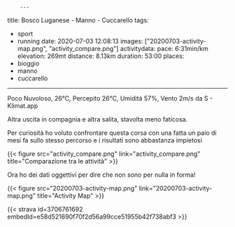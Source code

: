         ---
title: Bosco Luganese - Manno - Cuccarello
tags:
- sport
- running
date: 2020-07-03 12:08:13
images: ["20200703-activity-map.png", "activity_compare.png"]
activitydata:
    pace: 6:31min/km
    elevation: 269mt
    distance: 8.13km
    duration: 53:00
places:
- bioggio
- manno
- cuccarello
---
Poco Nuvoloso, 26°C, Percepito 26°C, Umidità 57%, Vento 2m/s da S - Klimat.app

Altra uscita in compagnia e altra salita, stavolta meno faticosa.

Per curiosità ho voluto confrontare questa corsa con una fatta un paio di mesi fa sullo stesso percorso e i risultati sono abbastanza impietosi

{{< figure src="activity_compare.png" link="activity_compare.png" title="Comparazione tra le attività" >}}

Ora ho dei dati oggettivi per dire che non sono per nulla in forma!

{{< figure src="20200703-activity-map.png" link="20200703-activity-map.png" title="Activity Map" >}}

{{< strava id=3706761692 embedId=e58d521690f70f2d56a99cce51955b42f738abf3 >}}
